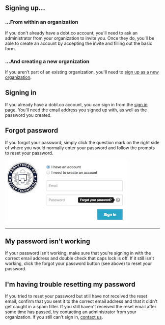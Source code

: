 ## Signing up...

### ...From within an organization

If you don't already have a dobt.co account, you'll need to ask an administrator from your organization to invite you. Once they do, you'll be able to create an account by accepting the invite and filling out the basic form.

### ...And creating a new organization

If you aren't part of an existing organization, you'll need to [sign up as a new organization](https://dashboard.dobt.co/organizations/new).

## Signing in

If you already have a dobt.co account, you can sign in from the [sign in page](https://dashboard.dobt.co/sign_in). You'll need the email address you signed up with, as well as the password you created.

## Forgot password

If you forgot your password, simply click the question mark on the right side of where you would normally enter your password and follow the prompts to reset your password.

![screenshot](images/screenshot_forgot_password.png)

---

## My password isn't working

If your password isn't working, make sure that you're signing in with the correct email address and double check that caps lock is off. If it still isn't working, click the forgot your password button (see above) to reset your password.

## I'm having trouble resetting my password

If you tried to reset your password but still have not received the reset email, confirm that you sent it to the correct email address and that it didn't get caught in a spam filter. If you still haven't received the reset email after some time has passed, try contacting an administrator from your organization. If you still can't sign in, [contact us](contact-page).

